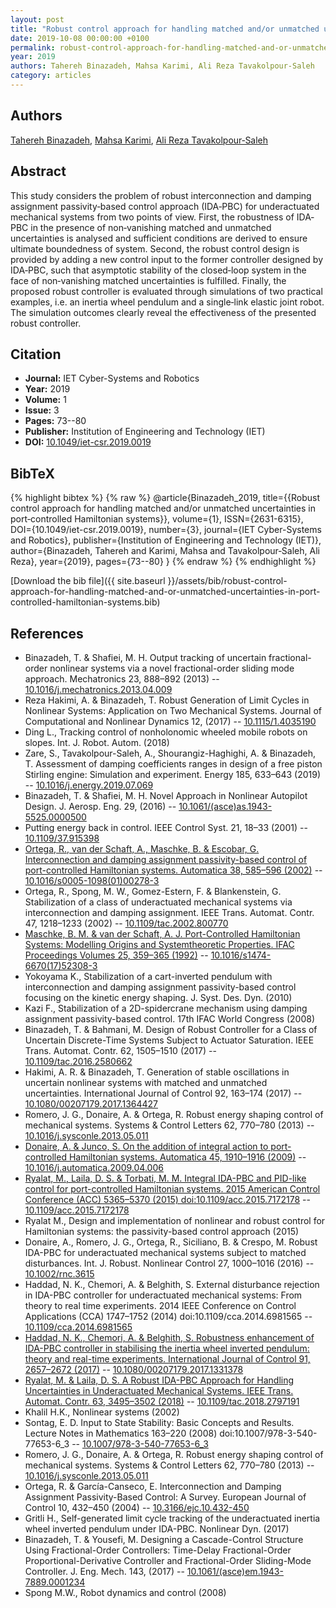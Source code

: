 ```yaml
---
layout: post
title: "Robust control approach for handling matched and/or unmatched uncertainties in port‐controlled Hamiltonian systems"
date: 2019-10-08 00:00:00 +0100
permalink: robust-control-approach-for-handling-matched-and-or-unmatched-uncertainties-in-port-controlled-hamiltonian-systems
year: 2019
authors: Tahereh Binazadeh, Mahsa Karimi, Ali Reza Tavakolpour‐Saleh
category: articles
---
```

 
## Authors
[Tahereh Binazadeh](authors/tahereh-binazadeh), [Mahsa Karimi](authors/mahsa-karimi), [Ali Reza Tavakolpour‐Saleh](authors/ali-reza-tavakolpour-saleh)
 
## Abstract
This study considers the problem of robust interconnection and damping assignment passivity‐based control approach (IDA‐PBC) for underactuated mechanical systems from two points of view. First, the robustness of IDA‐PBC in the presence of non‐vanishing matched and unmatched uncertainties is analysed and sufficient conditions are derived to ensure ultimate boundedness of system. Second, the robust control design is provided by adding a new control input to the former controller designed by IDA‐PBC, such that asymptotic stability of the closed‐loop system in the face of non‐vanishing matched uncertainties is fulfilled. Finally, the proposed robust controller is evaluated through simulations of two practical examples, i.e. an inertia wheel pendulum and a single‐link elastic joint robot. The simulation outcomes clearly reveal the effectiveness of the presented robust controller.
 
## Citation
- **Journal:** IET Cyber-Systems and Robotics
- **Year:** 2019
- **Volume:** 1
- **Issue:** 3
- **Pages:** 73--80
- **Publisher:** Institution of Engineering and Technology (IET)
- **DOI:** [10.1049/iet-csr.2019.0019](https://doi.org/10.1049/iet-csr.2019.0019)
 
## BibTeX
{% highlight bibtex %}
{% raw %}
@article{Binazadeh_2019,
  title={{Robust control approach for handling matched and/or unmatched uncertainties in port‐controlled Hamiltonian systems}},
  volume={1},
  ISSN={2631-6315},
  DOI={10.1049/iet-csr.2019.0019},
  number={3},
  journal={IET Cyber-Systems and Robotics},
  publisher={Institution of Engineering and Technology (IET)},
  author={Binazadeh, Tahereh and Karimi, Mahsa and Tavakolpour‐Saleh, Ali Reza},
  year={2019},
  pages={73--80}
}
{% endraw %}
{% endhighlight %}
 
[Download the bib file]({{ site.baseurl }}/assets/bib/robust-control-approach-for-handling-matched-and-or-unmatched-uncertainties-in-port-controlled-hamiltonian-systems.bib)
 
## References
- Binazadeh, T. & Shafiei, M. H. Output tracking of uncertain fractional-order nonlinear systems via a novel fractional-order sliding mode approach. Mechatronics 23, 888–892 (2013) -- [10.1016/j.mechatronics.2013.04.009](https://doi.org/10.1016/j.mechatronics.2013.04.009)
- Reza Hakimi, A. & Binazadeh, T. Robust Generation of Limit Cycles in Nonlinear Systems: Application on Two Mechanical Systems. Journal of Computational and Nonlinear Dynamics 12, (2017) -- [10.1115/1.4035190](https://doi.org/10.1115/1.4035190)
- Ding L., Tracking control of nonholonomic wheeled mobile robots on slopes. Int. J. Robot. Autom. (2018)
- Zare, S., Tavakolpour-Saleh, A., Shourangiz-Haghighi, A. & Binazadeh, T. Assessment of damping coefficients ranges in design of a free piston Stirling engine: Simulation and experiment. Energy 185, 633–643 (2019) -- [10.1016/j.energy.2019.07.069](https://doi.org/10.1016/j.energy.2019.07.069)
- Binazadeh, T. & Shafiei, M. H. Novel Approach in Nonlinear Autopilot Design. J. Aerosp. Eng. 29, (2016) -- [10.1061/(asce)as.1943-5525.0000500](https://doi.org/10.1061/(asce)as.1943-5525.0000500)
- Putting energy back in control. IEEE Control Syst. 21, 18–33 (2001) -- [10.1109/37.915398](https://doi.org/10.1109/37.915398)
- [Ortega, R., van der Schaft, A., Maschke, B. & Escobar, G. Interconnection and damping assignment passivity-based control of port-controlled Hamiltonian systems. Automatica 38, 585–596 (2002)](interconnection-and-damping-assignment-passivity-based-control-of-port-controlled-hamiltonian-systems) -- [10.1016/s0005-1098(01)00278-3](https://doi.org/10.1016/s0005-1098(01)00278-3)
- Ortega, R., Spong, M. W., Gomez-Estern, F. & Blankenstein, G. Stabilization of a class of underactuated mechanical systems via interconnection and damping assignment. IEEE Trans. Automat. Contr. 47, 1218–1233 (2002) -- [10.1109/tac.2002.800770](https://doi.org/10.1109/tac.2002.800770)
- [Maschke, B. M. & van der Schaft, A. J. Port-Controlled Hamiltonian Systems: Modelling Origins and Systemtheoretic Properties. IFAC Proceedings Volumes 25, 359–365 (1992)](port-controlled-hamiltonian-systems-modelling-origins-and-systemtheoretic-properties) -- [10.1016/s1474-6670(17)52308-3](https://doi.org/10.1016/s1474-6670(17)52308-3)
- Yokoyama K., Stabilization of a cart-inverted pendulum with interconnection and damping assignment passivity-based control focusing on the kinetic energy shaping. J. Syst. Des. Dyn. (2010)
- Kazi F., Stabilization of a 2D-spidercrane mechanism using damping assignment passivity-based control. 17th IFAC World Congress (2008)
- Binazadeh, T. & Bahmani, M. Design of Robust Controller for a Class of Uncertain Discrete-Time Systems Subject to Actuator Saturation. IEEE Trans. Automat. Contr. 62, 1505–1510 (2017) -- [10.1109/tac.2016.2580662](https://doi.org/10.1109/tac.2016.2580662)
- Hakimi, A. R. & Binazadeh, T. Generation of stable oscillations in uncertain nonlinear systems with matched and unmatched uncertainties. International Journal of Control 92, 163–174 (2017) -- [10.1080/00207179.2017.1364427](https://doi.org/10.1080/00207179.2017.1364427)
- Romero, J. G., Donaire, A. & Ortega, R. Robust energy shaping control of mechanical systems. Systems &amp; Control Letters 62, 770–780 (2013) -- [10.1016/j.sysconle.2013.05.011](https://doi.org/10.1016/j.sysconle.2013.05.011)
- [Donaire, A. & Junco, S. On the addition of integral action to port-controlled Hamiltonian systems. Automatica 45, 1910–1916 (2009)](on-the-addition-of-integral-action-to-port-controlled-hamiltonian-systems) -- [10.1016/j.automatica.2009.04.006](https://doi.org/10.1016/j.automatica.2009.04.006)
- [Ryalat, M., Laila, D. S. & Torbati, M. M. Integral IDA-PBC and PID-like control for port-controlled Hamiltonian systems. 2015 American Control Conference (ACC) 5365–5370 (2015) doi:10.1109/acc.2015.7172178](integral-ida-pbc-and-pid-like-control-for-port-controlled-hamiltonian-systems) -- [10.1109/acc.2015.7172178](https://doi.org/10.1109/acc.2015.7172178)
- Ryalat M., Design and implementation of nonlinear and robust control for Hamiltonian systems: the passivity-based control approach (2015)
- Donaire, A., Romero, J. G., Ortega, R., Siciliano, B. & Crespo, M. Robust IDA-PBC for underactuated mechanical systems subject to matched disturbances. Int. J. Robust. Nonlinear Control 27, 1000–1016 (2016) -- [10.1002/rnc.3615](https://doi.org/10.1002/rnc.3615)
- Haddad, N. K., Chemori, A. & Belghith, S. External disturbance rejection in IDA-PBC controller for underactuated mechanical systems: From theory to real time experiments. 2014 IEEE Conference on Control Applications (CCA) 1747–1752 (2014) doi:10.1109/cca.2014.6981565 -- [10.1109/cca.2014.6981565](https://doi.org/10.1109/cca.2014.6981565)
- [Haddad, N. K., Chemori, A. & Belghith, S. Robustness enhancement of IDA-PBC controller in stabilising the inertia wheel inverted pendulum: theory and real-time experiments. International Journal of Control 91, 2657–2672 (2017)](robustness-enhancement-of-ida-pbc-controller-in-stabilising-the-inertia-wheel-inverted-pendulum-theory-and-real-time-experiments) -- [10.1080/00207179.2017.1331378](https://doi.org/10.1080/00207179.2017.1331378)
- [Ryalat, M. & Laila, D. S. A Robust IDA-PBC Approach for Handling Uncertainties in Underactuated Mechanical Systems. IEEE Trans. Automat. Contr. 63, 3495–3502 (2018)](a-robust-ida-pbc-approach-for-handling-uncertainties-in-underactuated-mechanical-systems) -- [10.1109/tac.2018.2797191](https://doi.org/10.1109/tac.2018.2797191)
- Khalil H.K., Nonlinear systems (2002)
- Sontag, E. D. Input to State Stability: Basic Concepts and Results. Lecture Notes in Mathematics 163–220 (2008) doi:10.1007/978-3-540-77653-6_3 -- [10.1007/978-3-540-77653-6_3](https://doi.org/10.1007/978-3-540-77653-6_3)
- Romero, J. G., Donaire, A. & Ortega, R. Robust energy shaping control of mechanical systems. Systems &amp; Control Letters 62, 770–780 (2013) -- [10.1016/j.sysconle.2013.05.011](https://doi.org/10.1016/j.sysconle.2013.05.011)
- Ortega, R. & García-Canseco, E. Interconnection and Damping Assignment Passivity-Based Control: A Survey. European Journal of Control 10, 432–450 (2004) -- [10.3166/ejc.10.432-450](https://doi.org/10.3166/ejc.10.432-450)
- Gritli H., Self-generated limit cycle tracking of the underactuated inertia wheel inverted pendulum under IDA-PBC. Nonlinear Dyn. (2017)
- Binazadeh, T. & Yousefi, M. Designing a Cascade-Control Structure Using Fractional-Order Controllers: Time-Delay Fractional-Order Proportional-Derivative Controller and Fractional-Order Sliding-Mode Controller. J. Eng. Mech. 143, (2017) -- [10.1061/(asce)em.1943-7889.0001234](https://doi.org/10.1061/(asce)em.1943-7889.0001234)
- Spong M.W., Robot dynamics and control (2008)

